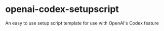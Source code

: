 # openai-codex-setupscript
An easy to use setup script template for use with OpenAI's Codex feature

